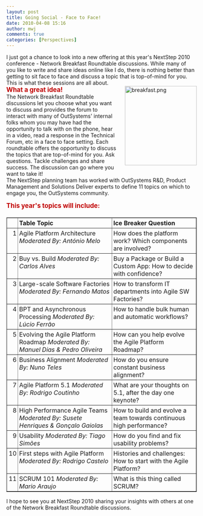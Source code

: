 ```yaml
---
layout: post
title: Going Social - Face to Face!
date: 2010-04-08 15:16
author: mwj
comments: true
categories: [Perspectives]
---
```

<div>I just got a chance to look into a new offering at this year's NextStep 2010 conference - Network Breakfast Roundtable discussions. While many of you like to write and share ideas online like I do, there is nothing better than getting to sit face to face and discuss a topic that is top-of-mind for you. This is what these sessions are all about.<!--more--></div>
<img class="mt-image-right" style="float: right; margin: 0 0 20px 20px;" alt="breakfast.png" src="https://www.outsystems.com/blog/wp-content/uploads/2010/04/breakfast2.png" width="190" height="210" />
<div style="font-size: 1.2em; color: #c00000; font-weight: bold;">What a great idea!</div>
<div></div>
<div>The Network Breakfast Roundtable discussions let you choose what you want to discuss and provides the forum to interact with many of OutSystems' internal folks whom you may have had the opportunity to talk with on the phone, hear in a video, read a response in the Technical Forum, etc in a face to face setting. Each roundtable offers the opportunity to discuss the topics that are top-of-mind for you. Ask questions. Tackle challenges and share success. The discussion can go where you want to take it!</div>
<div></div>
<div>The NextStep planning team has worked with OutSystems R&amp;D, Product Management and Solutions Deliver experts to define 11 topics on which to engage you, the OutSystems community.</div>
<div></div>
<div style="font-size: 1.2em; color: #c00000; font-weight: bold;padding-top:15px;padding-bottom:5px;">This year's topics will include:</div>
<div></div>
<div>
<table border="1" cellspacing="0" cellpadding="4">
<tbody>
<tr>
<td style="padding: 3px;" align="right" valign="top" width="22"><strong> </strong></td>
<td style="padding: 3px;" valign="top"><strong>Table Topic</strong></td>
<td style="padding: 3px;" valign="top"><strong>Ice Breaker Question</strong></td>
</tr>
<tr>
<td style="padding: 3px;" align="right" valign="top" width="22">1</td>
<td style="padding: 3px;" valign="top">Agile Platform Architecture
<em>Moderated By: António Melo</em></td>
<td style="padding: 3px;" valign="top">How does the platform work? Which components are involved?</td>
</tr>
<tr>
<td style="padding: 3px;" align="right" valign="top" width="22">2</td>
<td style="padding: 3px;" valign="top">Buy vs. Build
<em>Moderated By: Carlos Alves</em></td>
<td style="padding: 3px;" valign="top">Buy a Package or Build a Custom App: How to decide with confidence?</td>
</tr>
<tr>
<td style="padding: 3px;" align="right" valign="top" width="22">3</td>
<td style="padding: 3px;" valign="top">Large-scale Software Factories
<em>Moderated By: Fernando Matos</em></td>
<td style="padding: 3px;" valign="top">How to transform IT departments into Agile SW Factories?</td>
</tr>
<tr>
<td style="padding: 3px;" align="right" valign="top" width="22">4</td>
<td style="padding: 3px;" valign="top">BPT and Asynchronous Processing
<em>Moderated By: Lúcio Ferrão</em></td>
<td style="padding: 3px;" valign="top">How to handle bulk human and automatic workflows?</td>
</tr>
<tr>
<td style="padding: 3px;" align="right" valign="top" width="22">5</td>
<td style="padding: 3px;" valign="top">Evolving the Agile Platform Roadmap
<em>Moderated By: Manuel Dias &amp; Pedro Oliveira</em></td>
<td style="padding: 3px;" valign="top">How can you help evolve the Agile Platform Roadmap?</td>
</tr>
<tr>
<td style="padding: 3px;" align="right" valign="top" width="22">6</td>
<td style="padding: 3px;" valign="top">Business Alignment
<em>Moderated By: Nuno Teles</em></td>
<td style="padding: 3px;" valign="top">How do you ensure constant business alignment?</td>
</tr>
<tr>
<td style="padding: 3px;" align="right" valign="top" width="22">7</td>
<td style="padding: 3px;" valign="top">Agile Platform 5.1
<em>Moderated By: Rodrigo Coutinho</em></td>
<td style="padding: 3px;" valign="top">What are your thoughts on 5.1, after the day one keynote?</td>
</tr>
<tr>
<td style="padding: 3px;" align="right" valign="top" width="22">8</td>
<td style="padding: 3px;" valign="top">High Performance Agile Teams
<em>Moderated By: Susete Henriques &amp; Gonçalo Gaiolas</em></td>
<td style="padding: 3px;" valign="top">How to build and evolve a team towards continuous high performance?</td>
</tr>
<tr>
<td style="padding: 3px;" align="right" valign="top" width="22">9</td>
<td style="padding: 3px;" valign="top">Usability
<em>Moderated By: Tiago Simões</em></td>
<td style="padding: 3px;" valign="top">How do you find and fix usability problems?</td>
</tr>
<tr>
<td style="padding: 3px;" align="right" valign="top" width="22">10</td>
<td style="padding: 3px;" valign="top">First steps with Agile Platform
<em>Moderated By: Rodrigo Castelo</em></td>
<td style="padding: 3px;" valign="top">Histories and challenges: How to start with the Agile Platform?</td>
</tr>
<tr>
<td style="padding: 3px;" align="right" valign="top" width="22">11</td>
<td style="padding: 3px;" valign="top">SCRUM 101
<em>Moderated By: Mario Araujo</em></td>
<td style="padding: 3px;" valign="top">What is this thing called SCRUM?</td>
</tr>
</tbody>
</table>
</div>
<div></div>
<div>I hope to see you at NextStep 2010 sharing your insights with others at one of the Network Breakfast Roundtable discussions.</div>
